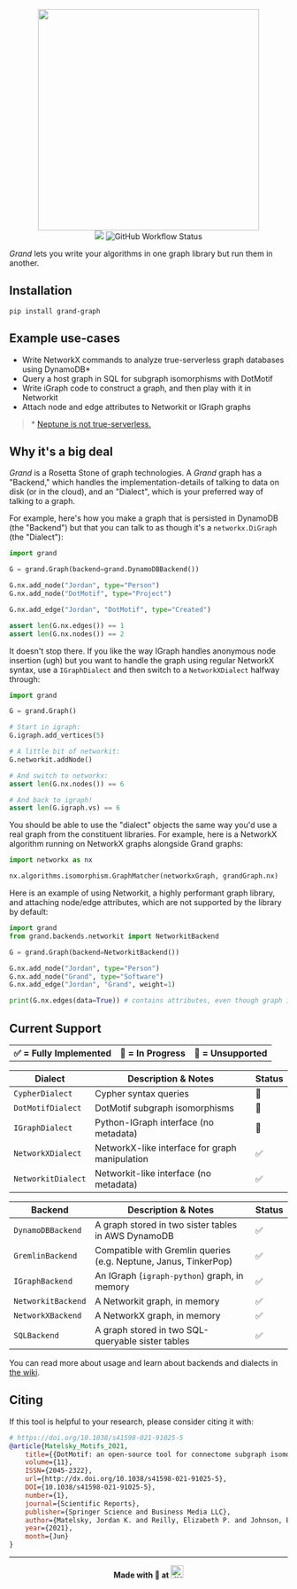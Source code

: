 <div align=center><img src="docs/grand.png" width=400 /></div>

<div align=center><a href="https://pypi.org/project/grand-graph/"><img src="https://img.shields.io/pypi/v/grand-graph?style=for-the-badge" /></a> <img alt="GitHub Workflow Status" src="https://img.shields.io/github/workflow/status/aplbrain/grand/Python%20package?style=for-the-badge"></div>

_Grand_ lets you write your algorithms in one graph library but run them in another.

## Installation

```shell
pip install grand-graph
```

## Example use-cases

-   Write NetworkX commands to analyze true-serverless graph databases using DynamoDB\*
-   Query a host graph in SQL for subgraph isomorphisms with DotMotif
-   Write iGraph code to construct a graph, and then play with it in Networkit
-   Attach node and edge attributes to Networkit or IGraph graphs

> \* [Neptune is not true-serverless.](docs/What-About-Neptune.md)

## Why it's a big deal

_Grand_ is a Rosetta Stone of graph technologies. A _Grand_ graph has a "Backend," which handles the implementation-details of talking to data on disk (or in the cloud), and an "Dialect", which is your preferred way of talking to a graph.

For example, here's how you make a graph that is persisted in DynamoDB (the "Backend") but that you can talk to as though it's a `networkx.DiGraph` (the "Dialect"):

```python
import grand

G = grand.Graph(backend=grand.DynamoDBBackend())

G.nx.add_node("Jordan", type="Person")
G.nx.add_node("DotMotif", type="Project")

G.nx.add_edge("Jordan", "DotMotif", type="Created")

assert len(G.nx.edges()) == 1
assert len(G.nx.nodes()) == 2
```

It doesn't stop there. If you like the way IGraph handles anonymous node insertion (ugh) but you want to handle the graph using regular NetworkX syntax, use a `IGraphDialect` and then switch to a `NetworkXDialect` halfway through:

```python
import grand

G = grand.Graph()

# Start in igraph:
G.igraph.add_vertices(5)

# A little bit of networkit:
G.networkit.addNode()

# And switch to networkx:
assert len(G.nx.nodes()) == 6

# And back to igraph!
assert len(G.igraph.vs) == 6
```

You should be able to use the "dialect" objects the same way you'd use a real graph from the constituent libraries. For example, here is a NetworkX algorithm running on NetworkX graphs alongside Grand graphs:

```python
import networkx as nx

nx.algorithms.isomorphism.GraphMatcher(networkxGraph, grandGraph.nx)
```

Here is an example of using Networkit, a highly performant graph library, and attaching node/edge attributes, which are not supported by the library by default:

```python
import grand
from grand.backends.networkit import NetworkitBackend

G = grand.Graph(backend=NetworkitBackend())

G.nx.add_node("Jordan", type="Person")
G.nx.add_node("Grand", type="Software")
G.nx.add_edge("Jordan", "Grand", weight=1)

print(G.nx.edges(data=True)) # contains attributes, even though graph is stored in networkit
```

## Current Support

<table><tr>
<th>✅ = Fully Implemented</th>
<th>🤔 = In Progress</th>
<th>🔴 = Unsupported</th>
</tr></table>

| Dialect            | Description & Notes                            | Status |
| ------------------ | ---------------------------------------------- | ------ |
| `CypherDialect`    | Cypher syntax queries                          | 🔴      |
| `DotMotifDialect`  | DotMotif subgraph isomorphisms                 | 🤔      |
| `IGraphDialect`    | Python-IGraph interface (no metadata)          | 🤔      |
| `NetworkXDialect`  | NetworkX-like interface for graph manipulation | ✅      |
| `NetworkitDialect` | Networkit-like interface (no metadata)         | ✅      |

| Backend            | Description & Notes                                              | Status |
| ------------------ | ---------------------------------------------------------------- | ------ |
| `DynamoDBBackend`  | A graph stored in two sister tables in AWS DynamoDB              | ✅      |
| `GremlinBackend`   | Compatible with Gremlin queries (e.g. Neptune, Janus, TinkerPop) | ✅      |
| `IGraphBackend`    | An IGraph (`igraph-python`) graph, in memory                     | ✅      |
| `NetworkitBackend` | A Networkit graph, in memory                                     | ✅      |
| `NetworkXBackend`  | A NetworkX graph, in memory                                      | ✅      |
| `SQLBackend`       | A graph stored in two SQL-queryable sister tables                | ✅      |

You can read more about usage and learn about backends and dialects in [the wiki](https://github.com/aplbrain/grand/wiki).

## Citing

If this tool is helpful to your research, please consider citing it with:

```bibtex
# https://doi.org/10.1038/s41598-021-91025-5
@article{Matelsky_Motifs_2021,
    title={{DotMotif: an open-source tool for connectome subgraph isomorphism search and graph queries}},
    volume={11},
    ISSN={2045-2322},
    url={http://dx.doi.org/10.1038/s41598-021-91025-5},
    DOI={10.1038/s41598-021-91025-5},
    number={1},
    journal={Scientific Reports},
    publisher={Springer Science and Business Media LLC},
    author={Matelsky, Jordan K. and Reilly, Elizabeth P. and Johnson, Erik C. and Stiso, Jennifer and Bassett, Danielle S. and Wester, Brock A. and Gray-Roncal, William},
    year={2021},
    month={Jun}
}
```

---

<p align=center><b>Made with 💙 at <a href="https://jhuapl.edu"><img alt="JHU APL" src="https://user-images.githubusercontent.com/693511/116814564-9b268800-ab27-11eb-98bb-dfddb2e405a1.png" height="23px" /></a></b></p>
